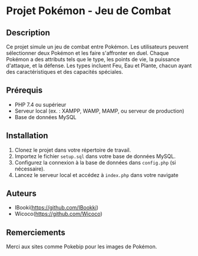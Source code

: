 # Projet Pokémon - Jeu de Combat

## Description

Ce projet simule un jeu de combat entre Pokémon.
Les utilisateurs peuvent sélectionner deux Pokémon et les faire s'affronter en duel.
Chaque Pokémon a des attributs tels que le type, les points de vie, la puissance d'attaque, et la défense.
Les types incluent Feu, Eau et Plante, chacun ayant des caractéristiques et des capacités spéciales.

## Prérequis
- PHP 7.4 ou supérieur
- Serveur local (ex. : XAMPP, WAMP, MAMP, ou serveur de production)
- Base de données MySQL

## Installation
1. Clonez le projet dans votre répertoire de travail.
2. Importez le fichier `setup.sql` dans votre base de données MySQL.
3. Configurez la connexion à la base de données dans `config.php` (si nécessaire).
4. Lancez le serveur local et accédez à `index.php` dans votre navigate

## Auteurs

- IBooki(https://github.com/IBookki)
- Wicoco(https://github.com/Wicoco)

## Remerciements
Merci aux sites comme Pokebip pour les images de Pokémon.

